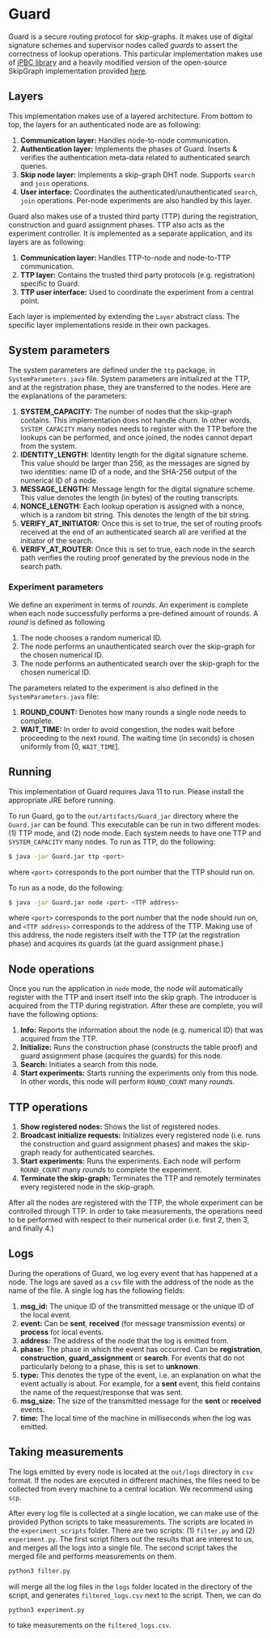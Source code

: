 # Guard
Guard is a secure routing protocol for skip-graphs. It makes use of digital signature schemes and supervisor nodes called *guards* to assert the correctness of lookup operations.
This particular implementation makes use of [jPBC library](http://gas.dia.unisa.it/projects/jpbc/) and a heavily modified version of the open-source SkipGraph implementation provided [here](https://github.com/yhassanzadeh13/SkipGraphNode).
## Layers
This implementation makes use of a layered architecture. From bottom to top, the layers for an authenticated node are as following:
1. **Communication layer:** Handles node-to-node communication.
2. **Authentication layer:** Implements the phases of Guard. Inserts & verifies the authentication meta-data related to authenticated search queries.
3. **Skip node layer:** Implements a skip-graph DHT node. Supports `search` and `join` operations.
4. **User interface:** Coordinates the authenticated/unauthenticated `search`, `join` operations. Per-node experiments are also handled by this layer.

Guard also makes use of a trusted third party (TTP) during the registration, construction and guard assignment phases. TTP also acts as the experiment controller. It is implemented as a separate application, and its layers are as following:
1. **Communication layer:** Handles TTP-to-node and node-to-TTP communication.
2. **TTP layer:** Contains the trusted third party protocols (e.g. registration) specific to Guard.
3. **TTP user interface:** Used to coordinate the experiment from a central point.

Each layer is implemented by extending the `Layer` abstract class. The specific layer implementations reside in their own packages.

## System parameters
The system parameters are defined under the `ttp` package, in `SystemParameters.java` file. System parameters are initialized at the TTP, and at the registration phase, they are transferred to the nodes. Here are the explanations of the parameters:
1. **SYSTEM_CAPACITY:** The number of nodes that the skip-graph contains. This implementation does not handle churn. In other words, `SYSTEM_CAPACITY` many nodes needs to register with the TTP before the lookups can be performed, and once joined, the nodes cannot depart from the system.
2. **IDENTITY_LENGTH:** Identity length for the digital signature scheme. This value should be larger than 256, as the messages are signed by two identities: name ID of a node, and the SHA-256 output of the numerical ID of a node.
3. **MESSAGE_LENGTH:** Message length for the digital signature scheme. This value denotes the length (in bytes) of the routing transcripts.
4. **NONCE_LENGTH:** Each lookup operation is assigned with a nonce, which is a random bit string. This denotes the length of the bit string.
5. **VERIFY_AT_INITIATOR:** Once this is set to true, the set of routing proofs received at the end of an authenticated search all are verified at the initiator of the search.
6. **VERIFY_AT_ROUTER:** Once this is set to true, each node in the search path verifies the routing proof generated by the previous node in the search path.

### Experiment parameters
We define an experiment in terms of *rounds*. An experiment is complete when each node successfully performs a pre-defined amount of rounds.
A *round* is defined as following
1. The node chooses a random numerical ID.
2. The node performs an unauthenticated search over the skip-graph for the chosen numerical ID.
3. The node performs an authenticated search over the skip-graph for the chosen numerical ID.

The parameters related to the experiment is also defined in the `SystemParameters.java` file: 
1. **ROUND_COUNT:** Denotes how many rounds a single node needs to complete.
2. **WAIT_TIME:** In order to avoid congestion, the nodes wait before proceeding to the next round. The waiting time (in seconds) is chosen uniformly from [0, `WAIT_TIME`].
## Running
This implementation of Guard requires Java 11 to run. Please install the appropriate JRE before running. 

To run Guard, go to the `out/artifacts/Guard_jar` directory where the `Guard.jar` can be found. This executable can be run in two different modes: (1) TTP mode, and (2) node mode.
Each system needs to have one TTP and `SYSTEM_CAPACITY` many nodes. To run as TTP, do the following:
```bash
$ java -jar Guard.jar ttp <port>
```
where `<port>` corresponds to the port number that the TTP should run on.


To run as a node, do the following:
```bash
$ java -jar Guard.jar node <port> <TTP address>
```
where `<port>` corresponds to the port number that the node should run on, and `<TTP address>` corresponds to the address of the TTP. Making use of this address,
the node registers itself with the TTP (at the registration phase) and acquires its guards (at the guard assignment phase.)  


## Node operations
Once you run the application in `node` mode, the node will automatically register with the TTP and insert itself into the skip graph. The introducer is acquired from the TTP during registration. After these are complete, you will have the following options:
1. **Info:** Reports the information about the node (e.g. numerical ID) that was acquired from the TTP.
2. **Initialize:** Runs the construction phase (constructs the table proof) and guard assignment phase (acquires the guards) for this node.
3. **Search:** Initiates a search from this node.
4. **Start experiments:** Starts running the experiments only from this node. In other words, this node will perform `ROUND_COUNT` many *round*s.

## TTP operations
1. **Show registered nodes:** Shows the list of registered nodes.
2. **Broadcast initialize requests:** Initializes every registered node (i.e. runs the construction and guard assignment phases) and makes the skip-graph ready for authenticated searches.
3. **Start experiments:** Runs the experiments. Each node will perform `ROUND_COUNT` many *round*s to complete the experiment.
4. **Terminate the skip-graph:** Terminates the TTP and remotely terminates every registered node in the skip-graph.

After all the nodes are registered with the TTP, the whole experiment can be controlled through TTP.
In order to take measurements, the operations need to be performed with respect to their numerical order (i.e. first 2, then 3, and finally 4.) 

## Logs
During the operations of Guard, we log every event that has happened at a node. The logs are saved as a `csv` file with the address of the node as the name of the file.
A single log has the following fields:
1. **msg_id:** The unique ID of the transmitted message or the unique ID of the local event.
2. **event:** Can be **sent**, **received** (for message transmission events) or **process** for local events.
3. **address:** The address of the node that the log is emitted from.
4. **phase:** The phase in which the event has occurred. Can be **registration**, **construction**, **guard_assignment** or **search**. For events that do not particularly belong to a phase, this is set to **unknown**.
5. **type:** This denotes the type of the event, i.e. an explanation on what the event actually is about. For example, for a **sent** event, this field contains the name of the request/response that was sent.
6. **msg_size:** The size of the transmitted message for the **sent** or **received** events.
7. **time:** The local time of the machine in milliseconds when the log was emitted.

## Taking measurements
The logs emitted by every node is located at the `out/logs` directory in `csv` format. If the nodes are executed in different machines, the files need to be collected from
every machine to a central location. We recommend using `scp`.
 
After every log file is collected at a single location, we can make use of the provided Python scripts to take measurements. The scripts are located in the
`experiment_scripts` folder. There are two scripts: (1) `filter.py` and (2) `experiment.py`. The first script filters out the
results that are interest to us, and merges all the logs into a single file. The second script takes the merged file and performs
measurements on them.
````bash
python3 filter.py
````
will merge all the log files in the `logs` folder located in the directory of the script, and generates `filtered_logs.csv` next
to the script. Then, we can do
````bash
python3 experiment.py
````
to take measurements on the `filtered_logs.csv`.